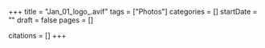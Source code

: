 +++
title = "Jan_01_logo_.avif"
tags = ["Photos"]
categories = []
startDate = ""
draft = false
pages = []

citations = []
+++
